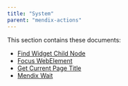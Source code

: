 ```yaml
---
title: "System"
parent: "mendix-actions"
---
```


This section contains these documents:

* [Find Widget Child Node](rg1-find-widget-child-node)
* [Focus WebElement](focus-webelement)
* [Get Current Page Title](get-current-page-title)
* [Mendix Wait](mendix-wait)
